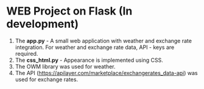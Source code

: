 # **WEB Project on Flask (In development)**

1. The **app.py** - A small web application with weather and exchange rate integration. For weather and exchange rate data, API - keys are required. 
2. The **css_html.py** - Appearance is implemented using CSS. 
3. The OWM library was used for weather.
4. The API (https://apilayer.com/marketplace/exchangerates_data-api) was used for exchange rates.
